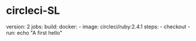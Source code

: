 # circleci-SL
version: 2
jobs:
  build:
    docker:
      - image: circleci/ruby:2.4.1
    steps:
      - checkout
      - run:  echo "A first hello"
